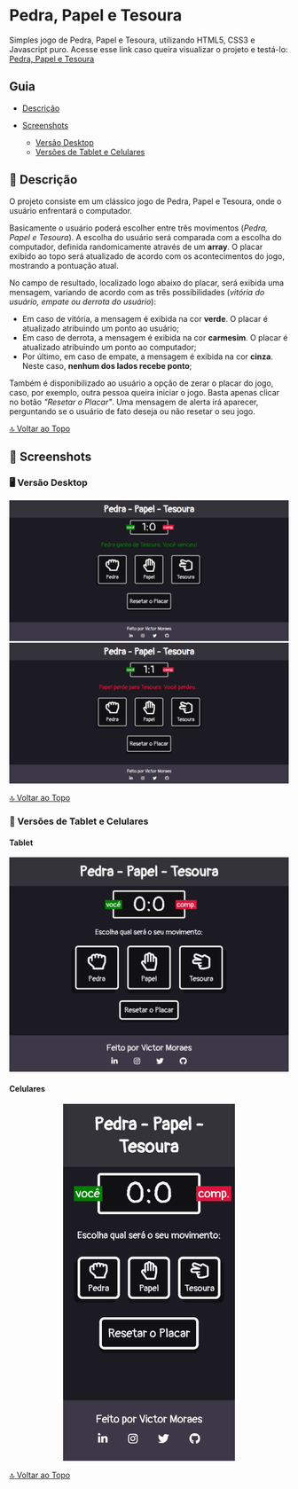 # Pedra, Papel e Tesoura

Simples jogo de Pedra, Papel e Tesoura, utilizando HTML5, CSS3 e Javascript puro. Acesse esse link caso queira visualizar o projeto e testá-lo: <a href="https://victordlmoraes.github.io/pedra-papel-tesoura/" target="_blank">Pedra, Papel e Tesoura</a>

<a name="ancora"></a>
## Guia
- [Descrição](#ancora1)
- [Screenshots](#ancora2)
  - [Versão Desktop](#ancora3)
  - [Versões de Tablet e Celulares](#ancora4)

  <a id="ancora1"></a>
## :pushpin: Descrição

O projeto consiste em um clássico jogo de Pedra, Papel e Tesoura, onde o usuário enfrentará o computador.

Basicamente o usuário poderá escolher entre três movimentos (*Pedra, Papel e Tesoura*). A escolha do usuário será comparada com a escolha do computador, definida randomicamente através de um **array**. O placar exibido ao topo será atualizado de acordo com os acontecimentos do jogo, mostrando a pontuação atual.

No campo de resultado, localizado logo abaixo do placar, será exibida uma mensagem, variando de acordo com as três possibilidades (*vitória do usuário, empate ou derrota do usuário*):

- Em caso de vitória, a mensagem é exibida na cor **verde**. O placar é atualizado atribuindo um ponto ao usuário;
- Em caso de derrota, a mensagem é exibida na cor **carmesim**. O placar é atualizado atribuindo um ponto ao computador;
- Por último, em caso de empate, a mensagem é exibida na cor **cinza**. Neste caso, **nenhum dos lados recebe ponto**;

Também é disponibilizado ao usuário a opção de zerar o placar do jogo, caso, por exemplo, outra pessoa queira iniciar o jogo. Basta apenas clicar no botão *"Resetar o Placar"*. Uma mensagem de alerta irá aparecer, perguntando se o usuário de fato deseja ou não resetar o seu jogo.

[:top: Voltar ao Topo](#ancora)

<a id="ancora2"></a>
## :camera_flash: Screenshots

<a id="ancora3"></a>
### :desktop_computer: Versão Desktop
![](images/desktop-images/desktop-1.png)
![](images/desktop-images/desktop-2.png)

[:top: Voltar ao Topo](#ancora)

<a id="ancora4"></a>
### :iphone: Versões de Tablet e Celulares

#### Tablet
<p align="center">
  <img src="images/mobile-images/tablet.png" width="750" />
</p>

#### Celulares
<p align="center">
  <img src="images/mobile-images/mobile-small.png" width="310" />
</p>

[:top: Voltar ao Topo](#ancora)
